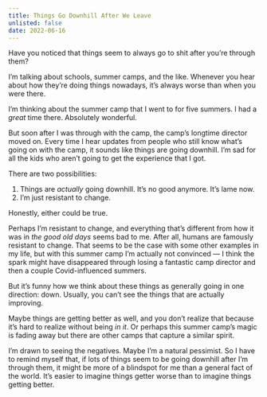 ```yaml
---
title: Things Go Downhill After We Leave
unlisted: false
date: 2022-06-16
---
```


Have you noticed that things seem to always go to shit after you’re through them?

I’m talking about schools, summer camps, and the like. Whenever you hear about how they’re doing things nowadays, it’s always worse than when you were there.

I’m thinking about the summer camp that I went to for five summers. I had a _great_ time there. Absolutely wonderful.

But soon after I was through with the camp, the camp’s longtime director moved on. Every time I hear updates from people who still know what’s going on with the camp, it sounds like things are going downhill. I’m sad for all the kids who aren’t going to get the experience that I got.

There are two possibilities:

1. Things are _actually_ going downhill. It’s no good anymore. It’s lame now.
2. I’m just resistant to change.

Honestly, either could be true.

Perhaps I’m resistant to change, and everything that’s different from how it was in _the good old days_ seems bad to me. After all, humans are famously resistant to change. That seems to be the case with some other examples in my life, but with this summer camp I’m actually not convinced — I think the spark might have disappeared through losing a fantastic camp director and then a couple Covid-influenced summers.

But it’s funny how we think about these things as generally going in one direction: down. Usually, you can’t see the things that are actually improving.

Maybe things are getting better as well, and you don’t realize that because it’s hard to realize without being _in it_. Or perhaps this summer camp’s magic is fading away but there are other camps that capture a similar spirit.

I’m drawn to seeing the negatives. Maybe I’m a natural pessimist. So I have to remind myself that, if lots of things seem to be going downhill after I’m through them, it might be more of a blindspot for me than a general fact of the world. It’s easier to imagine things getter worse than to imagine things getting better.
